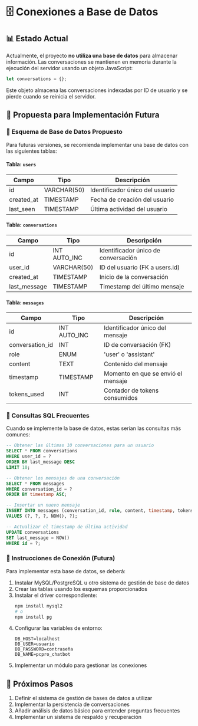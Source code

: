 # 🗄️ Conexiones a Base de Datos

## 📊 Estado Actual

Actualmente, el proyecto **no utiliza una base de datos** para almacenar información. Las conversaciones se mantienen en memoria durante la ejecución del servidor usando un objeto JavaScript:

```javascript
let conversations = {};
```

Este objeto almacena las conversaciones indexadas por ID de usuario y se pierde cuando se reinicia el servidor.

## 🔄 Propuesta para Implementación Futura

### 📝 Esquema de Base de Datos Propuesto

Para futuras versiones, se recomienda implementar una base de datos con las siguientes tablas:

#### Tabla: `users`
| Campo      | Tipo         | Descripción                      |
|------------|--------------|----------------------------------|
| id         | VARCHAR(50)  | Identificador único del usuario  |
| created_at | TIMESTAMP    | Fecha de creación del usuario    |
| last_seen  | TIMESTAMP    | Última actividad del usuario     |

#### Tabla: `conversations`
| Campo        | Tipo         | Descripción                       |
|--------------|--------------|-----------------------------------|
| id           | INT AUTO_INC | Identificador único de conversación |
| user_id      | VARCHAR(50)  | ID del usuario (FK a users.id)    |
| created_at   | TIMESTAMP    | Inicio de la conversación         |
| last_message | TIMESTAMP    | Timestamp del último mensaje      |

#### Tabla: `messages`
| Campo            | Tipo          | Descripción                          |
|------------------|---------------|--------------------------------------|
| id               | INT AUTO_INC  | Identificador único del mensaje      |
| conversation_id  | INT           | ID de conversación (FK)              |
| role             | ENUM          | 'user' o 'assistant'                 |
| content          | TEXT          | Contenido del mensaje                |
| timestamp        | TIMESTAMP     | Momento en que se envió el mensaje   |
| tokens_used      | INT           | Contador de tokens consumidos        |

### 📑 Consultas SQL Frecuentes

Cuando se implemente la base de datos, estas serían las consultas más comunes:

```sql
-- Obtener las últimas 10 conversaciones para un usuario
SELECT * FROM conversations 
WHERE user_id = ? 
ORDER BY last_message DESC 
LIMIT 10;

-- Obtener los mensajes de una conversación
SELECT * FROM messages 
WHERE conversation_id = ? 
ORDER BY timestamp ASC;

-- Insertar un nuevo mensaje
INSERT INTO messages (conversation_id, role, content, timestamp, tokens_used) 
VALUES (?, ?, ?, NOW(), ?);

-- Actualizar el timestamp de última actividad
UPDATE conversations 
SET last_message = NOW() 
WHERE id = ?;
```

### 🔌 Instrucciones de Conexión (Futura)

Para implementar esta base de datos, se deberá:

1. Instalar MySQL/PostgreSQL u otro sistema de gestión de base de datos
2. Crear las tablas usando los esquemas proporcionados
3. Instalar el driver correspondiente:
   ```bash
   npm install mysql2
   # o
   npm install pg
   ```
4. Configurar las variables de entorno:
   ```
   DB_HOST=localhost
   DB_USER=usuario
   DB_PASSWORD=contraseña
   DB_NAME=pcpro_chatbot
   ```
5. Implementar un módulo para gestionar las conexiones

## 🚧 Próximos Pasos

1. Definir el sistema de gestión de bases de datos a utilizar
2. Implementar la persistencia de conversaciones
3. Añadir análisis de datos básico para entender preguntas frecuentes
4. Implementar un sistema de respaldo y recuperación 